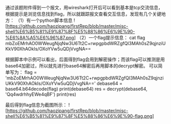 通过该题附件得到一个报文，用wireshark打开后可以看到基本是tcp交流信息，根据提示是浏览信息找到flag，所以就跟踪报文查看交互信息，发现有几个关键地方：
（1）有一个python脚本信息
![https://github.com/haozipang/firstRep/blob/master/misc-shell%E6%B5%81%E9%87%8F%E5%88%86%E6%9E%90-%E6%8A%A5%E6%96%87.png]
（2）一个flag提示信息：
cat flag 
mbZoEMrhAO0WWeugNjqNw3U6Tt2C+rwpgpbdWRZgfQI3MAh0sZ9qjnziUKkV90XhAOkIs/OXoYVw5uQDjVvgNA==

根据脚本中示例可以看出，后面得到flag会用到解密操作；而该flag可以推测是用base64加密过，所以就先进行base64解密后再用脚本的decrypt解密。
可以简单写为：
flag = 'mbZoEMrhAO0WWeugNjqNw3U6Tt2C+rwpgpbdWRZgfQI3MAh0sZ9qjnziUKkV90XhAOkIs/OXoYVw5uQDjVvgNA=='
debase64 = base64.b64decode(flag)
print(debase64)
res = decrypt(debase64, 'Qq4wdrhhyEWe4qBF')
print(res)

最后得到flag信息为截图所示：
![https://github.com/haozipang/firstRep/blob/master/misc-shell%E6%B5%81%E9%87%8F%E5%88%86%E6%9E%90-flag.png]

